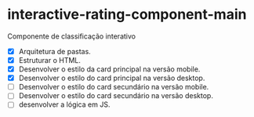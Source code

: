 # interactive-rating-component-main
Componente de classificação interativo

- [X] Arquitetura de pastas. 
- [X] Estruturar o HTML. 
- [X] Desenvolver o estilo da card principal na versão mobile. 
- [X] Desenvolver o estilo do card principal na versão desktop.
- [ ] Desenvolver o estilo do card secundário na versão mobile. 
- [ ] Desenvolver o estilo do card secundário na versão desktop. 
- [ ] desenvolver a lógica em JS. 
